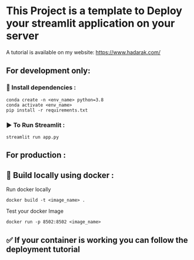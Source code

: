 # This Project is a template to Deploy your streamlit application on your server

A tutorial is available on my website: https://www.hadarak.com/

## For development only:

### 🚧 Install dependencies :
```
conda create -n <env_name> python=3.8
conda activate <env_name>
pip install -r requirements.txt
```

### ▶️ To Run Streamlit :
```
streamlit run app.py
```

## For production :

## 🚀 Build locally using docker :

Run docker locally
```
docker build -t <image_name> .
```

Test your docker Image
```
docker run -p 8502:8502 <image_name>
```

## ✅ If your container is working you can follow the deployment tutorial